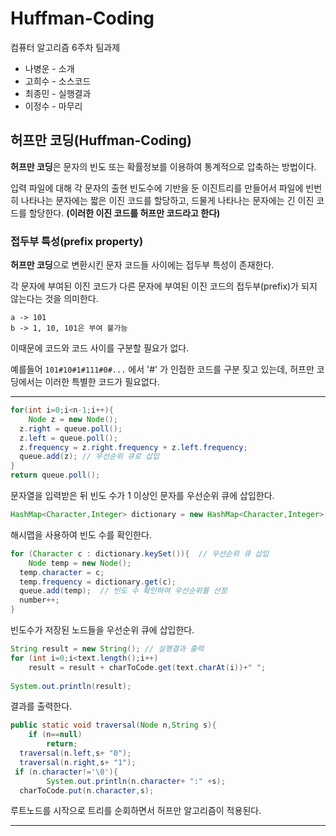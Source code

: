# Huffman-Coding
컴퓨터 알고리즘 6주차 팀과제
* 나병운 - 소개
* 고희수 - 소스코드
* 최종민 - 실행결과
* 이정수 - 마무리

## 허프만 코딩(Huffman-Coding)
**허프만 코딩**은 문자의 빈도 또는 확률정보를 이용하여 통계적으로 압축하는 방법이다.

입력 파일에 대해 각 문자의 출현 빈도수에 기반을 둔 이진트리를 만들어서 파일에 빈번히 나타나는 문자에는 짧은 이진 코드를 할당하고, 드물게 나타나는 문자에는 긴 이진 코드를 할당한다. **(이러한 이진 코드를 허프만 코드라고 한다)**

### 접두부 특성(prefix property)

**허프만 코딩**으로 변환시킨 문자 코드들 사이에는 접두부 특성이 존재한다.

각 문자에 부여된 이진 코드가 다른 문자에 부여된 이진 코드의 접두부(prefix)가 되지 않는다는 것을 의미한다.
```ex)
a -> 101
b -> 1, 10, 101은 부여 불가능
```
이때문에 코드와 코드 사이를 구분할 필요가 없다.

예를들어 `101#10#1#111#0#...` 에서 '#' 가 인접한 코드를 구분 짖고 있는데, 허프만 코딩에서는 이러한 특별한 코드가 필요없다.











-----------------------
```java
for(int i=0;i<n-1;i++){  
    Node z = new Node();  
  z.right = queue.poll();  
  z.left = queue.poll();  
  z.frequency = z.right.frequency + z.left.frequency;  
  queue.add(z); // 우선순위 큐로 삽입  
}  
return queue.poll();
```
문자열을 입력받은 뒤 빈도 수가 1 이상인 문자를 우선순위 큐에 삽입한다.

```java
HashMap<Character,Integer> dictionary = new HashMap<Character,Integer>(); // 빈도 수 확인
```
해시맵을 사용하여 빈도 수를 확인한다.

```java
for (Character c : dictionary.keySet()){  // 우선순위 큐 삽입
    Node temp = new Node();  
  temp.character = c;  
  temp.frequency = dictionary.get(c);  
  queue.add(temp);  // 빈도 수 확인하여 우선순위를 산정 
  number++;  
}
```
빈도수가 저장된 노드들을 우선순위 큐에 삽입한다.

```java
String result = new String(); // 실행결과 출력  
for (int i=0;i<text.length();i++)  
    result = result + charToCode.get(text.charAt(i))+" ";  
  
System.out.println(result);
```
결과를 출력한다.

```java
public static void traversal(Node n,String s){  
    if (n==null)  
        return;  
  traversal(n.left,s+ "0");  
  traversal(n.right,s+ "1");  
 if (n.character!='\0'){  
        System.out.println(n.character+ ":" +s);  
  charToCode.put(n.character,s);
  ```
  루트노드를 시작으로 트리를 순회하면서 허프만 알고리즘이 적용된다.
  
  ------------------

